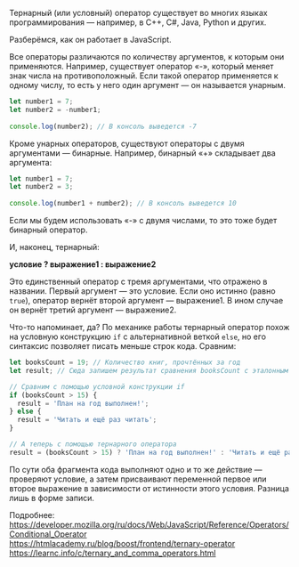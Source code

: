 Тернарный (или условный) оператор существует во многих языках программирования — например, в C++, C#, Java, Python и других. 
  
Разберёмся, как он работает в JavaScript.  
  
Все операторы различаются по количеству аргументов, к которым они применяются. Например, существует оператор «-», который меняет знак числа на противоположный. Если такой оператор применяется к одному числу, то есть у него один аргумент — он называется унарным.
```javascript
let number1 = 7;
let number2 = -number1;
    
console.log(number2); // В консоль выведется -7
```
  
Кроме унарных операторов, существуют операторы с двумя аргументами — бинарные. Например, бинарный «+» складывает два аргумента:
```javascript
let number1 = 7;
let number2 = 3;
    
console.log(number1 + number2); // В консоль выведется 10
```  
Если мы будем использовать «-» с двумя числами, то это тоже будет бинарный оператор.
  
И, наконец, тернарный:
  
__условие ? выражение1 : выражение2__  
  
Это единственный оператор с тремя аргументами, что отражено в названии. Первый аргумент — это условие. Если оно истинно (равно `true`), оператор вернёт второй аргумент — выражение1. В ином случае он вернёт третий аргумент — выражение2.

Что-то напоминает, да? По механике работы тернарный оператор похож на условную конструкцию `if` с альтернативной веткой `else`, но его синтаксис позволяет писать меньше строк кода. Сравним:
```javascript
let booksCount = 19; // Количество книг, прочтённых за год
let result; // Сюда запишем результат сравнения booksCount с эталонным значением

// Сравним с помощью условной конструкции if
if (booksCount > 15) {
  result = 'План на год выполнен!';
} else {
  result = 'Читать и ещё раз читать';
}

// А теперь с помощью тернарного оператора
result = (booksCount > 15) ? 'План на год выполнен!' : 'Читать и ещё раз читать';
```
По сути оба фрагмента кода выполняют одно и то же действие — проверяют условие, а затем присваивают переменной первое или второе выражение в зависимости от истинности этого условия. Разница лишь в форме записи.
  
Подробнее:  
https://developer.mozilla.org/ru/docs/Web/JavaScript/Reference/Operators/Conditional_Operator  
https://htmlacademy.ru/blog/boost/frontend/ternary-operator  
https://learnc.info/c/ternary_and_comma_operators.html  